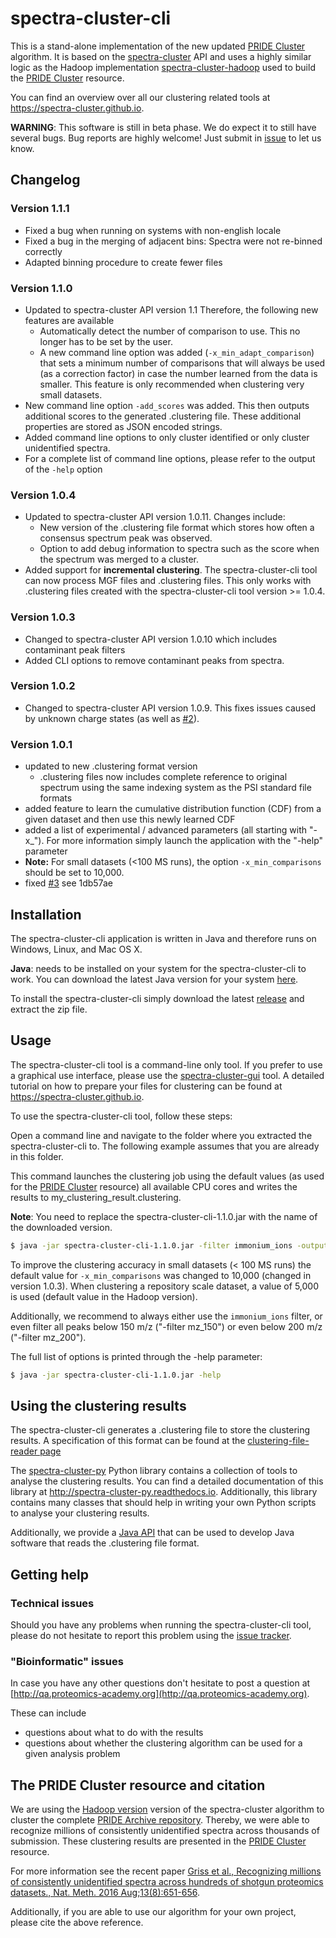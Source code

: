 # spectra-cluster-cli

This is a stand-alone implementation of the new updated 
[PRIDE Cluster](https://www.ebi.ac.uk/pride/cluster) algorithm. 
It is based on the [spectra-cluster](https://github.com/spectra-cluster/spectra-cluster) 
API and uses a highly similar logic as the Hadoop implementation 
[spectra-cluster-hadoop](https://github.com/spectra-cluster/spectra-cluster-hadoop) 
used to build the [PRIDE Cluster](https://www.ebi.ac.uk/pride/cluster) resource.

You can find an overview over all our clustering related tools at
https://spectra-cluster.github.io.

__WARNING__: This software is still in beta phase. We do expect it to still have several bugs. Bug reports are highly welcome! Just submit in [issue](https://github.com/spectra-cluster/spectra-cluster-cli/issues) to let us know.

## Changelog

### Version 1.1.1

* Fixed a bug when running on systems with non-english locale
* Fixed a bug in the merging of adjacent bins: Spectra were not re-binned correctly
* Adapted binning procedure to create fewer files

### Version 1.1.0

* Updated to spectra-cluster API version 1.1 Therefore, the following new features are available
  * Automatically detect the number of comparison to use. This no longer has to be
    set by the user.
  * A new command line option was added (`-x_min_adapt_comparison`) that sets a minimum number of
    comparisons that will always be used (as a correction factor) in case the number learned from the
    data is smaller. This feature is only recommended when clustering very small datasets.
* New command line option `-add_scores` was added. This then outputs additional scores to the generated
  .clustering file. These additional properties are stored as JSON encoded strings.
* Added command line options to only cluster identified or only cluster unidentified spectra.
* For a complete list of command line options, please refer to the output of the `-help` option

### Version 1.0.4

* Updated to spectra-cluster API version 1.0.11. Changes include:
  * New version of the .clustering file format which stores how often a consensus spectrum peak 
    was observed.
  * Option to add debug information to spectra such as the score when the spectrum was merged to a cluster.
* Added support for **incremental clustering**. The spectra-cluster-cli tool can
  now process MGF files and .clustering files. This only works with .clustering files
  created with the spectra-cluster-cli tool version >= 1.0.4.

### Version 1.0.3

* Changed to spectra-cluster API version 1.0.10 which includes contaminant peak filters
* Added CLI options to remove contaminant peaks from spectra.

### Version 1.0.2

* Changed to spectra-cluster API version 1.0.9. This fixes issues caused
  by unknown charge states (as well as 
  [#2](https://github.com/spectra-cluster/spectra-cluster-cli/issues/2)).

### Version 1.0.1

* updated to new .clustering format version
  * .clustering files now includes complete reference to original spectrum using the same indexing system
    as the PSI standard file formats
* added feature to learn the cumulative distribution function (CDF) from a given dataset and then use
  this newly learned CDF
* added a list of experimental / advanced parameters (all starting with "-x_"). For
  more information simply launch the application with the "-help" parameter
* __Note:__ For small datasets (<100 MS runs), the option `-x_min_comparisons` should be set to 10,000.
* fixed [#3](https://github.com/spectra-cluster/spectra-cluster-cli/issues/3) see 1db57ae

## Installation
The spectra-cluster-cli application is written in Java and therefore runs on Windows, Linux, and Mac OS X. 

__Java__: needs to be installed on your system for the spectra-cluster-cli to work. You can download the latest Java version for your system [here](https://www.java.com).

To install the spectra-cluster-cli simply download the latest [release](https://github.com/spectra-cluster/spectra-cluster-cli/releases) and extract the zip file.

## Usage
The spectra-cluster-cli tool is a command-line only tool. If you prefer to use a graphical use interface, please use the [spectra-cluster-gui](https://github.com/spectra-cluster/spectra-cluster-gui) tool. A detailed tutorial on how to prepare your files for clustering can be found at https://spectra-cluster.github.io.

To use the spectra-cluster-cli tool, follow these steps: 

Open a command line and navigate to the folder where you extracted the spectra-cluster-cli to. The following example assumes that you are already in this folder.

This command launches the clustering job using the default values (as used for the [PRIDE Cluster](https://www.ebi.ac.uk/pride/cluster) resource) all available CPU cores and writes the results to my_clustering_result.clustering.

__Note__: You need to replace the spectra-cluster-cli-1.1.0.jar with the name of the downloaded version.

```bash
$ java -jar spectra-cluster-cli-1.1.0.jar -filter immonium_ions -output_path my_clustering_result.clustering C:\my_first_file.mgf C:\my_second_file.mgf
```

To improve the clustering accuracy in small datasets (< 100 MS runs) the default value for `-x_min_comparisons` was changed to 10,000 (changed in version 1.0.3). When clustering a repository scale dataset, a value of 5,000 is used (default value in the Hadoop version). 

Additionally, we recommend to always either use the `immonium_ions` filter, or even filter all peaks below 150 m/z ("-filter mz_150") or even below 200 m/z ("-filter mz_200").

The full list of options is printed through the -help parameter:

```bash
$ java -jar spectra-cluster-cli-1.1.0.jar -help
```


## Using the clustering results

The spectra-cluster-cli generates a .clustering file to store the clustering results.
A specification of this format can be found at the 
[clustering-file-reader page](http://github.com/spectra-cluster/clustering-file-reader)

The 
[spectra-cluster-py](https://github.com/spectra-cluster/spectra-cluster-py)
Python library contains a collection of tools to analyse the clustering results.
You can find a detailed documentation of this library at
http://spectra-cluster-py.readthedocs.io. Additionally, this library contains
many classes that should help in writing your own Python scripts to analyse your
clustering results.

Additionally, we provide a 
[Java API](http://github.com/spectra-cluster/clustering-file-reader)
that can be used to develop Java software that reads the .clustering file format.

## Getting help

### Technical issues

Should you have any problems when running the spectra-cluster-cli tool, please do
not hesitate to report this problem using the
[issue tracker](https://github.com/spectra-cluster/spectra-cluster-cli/issues).
 
### "Bioinformatic" issues

In case you have any other questions don't hesitate to post a question at 
[http://qa.proteomics-academy.org](http://qa.proteomics-academy.org).
 
These can include

* questions about what to do with the results
* questions about whether the clustering algorithm can be used for a given analysis problem

## The PRIDE Cluster resource and citation

We are using the [Hadoop version](https://github.com/spectra-cluster/spectra-cluster-hadoop) 
version of the spectra-cluster algorithm to cluster the complete 
[PRIDE Archive repository](http://www.ebi.ac.uk/pride). Thereby, we were able to
recognize millions of consistently unidentified spectra across thousands of submission.
These clustering results are presented in the
[PRIDE Cluster](http://www.ebi.ac.uk/pride/cluster) resource.

For more information see the recent paper
[Griss et al., Recognizing millions of consistently unidentified 
spectra across hundreds of shotgun proteomics datasets., 
Nat. Meth. 2016 Aug;13(8):651-656](https://www.ncbi.nlm.nih.gov/pmc/articles/PMC4968634/).

Additionally, if you are able to use our algorithm for your own project, please
cite the above reference.
